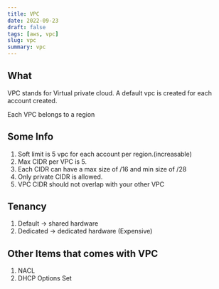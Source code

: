 ```yaml
---
title: VPC
date: 2022-09-23
draft: false
tags: [aws, vpc]
slug: vpc
summary: vpc
---
```


## What

VPC stands for Virtual private cloud. A default vpc is created for each account created.

Each VPC belongs to a region

## Some Info

1. Soft limit is 5 vpc for each account per region.(increasable)
1. Max CIDR per VPC is 5.
1. Each CIDR can have a max size of /16 and min size of /28
1. Only private CIDR is allowed.
1. VPC CIDR should not overlap with your other VPC

## Tenancy

1. Default -> shared hardware
1. Dedicated -> dedicated hardware (Expensive)

## Other Items that comes with VPC

1. NACL
1. DHCP Options Set
